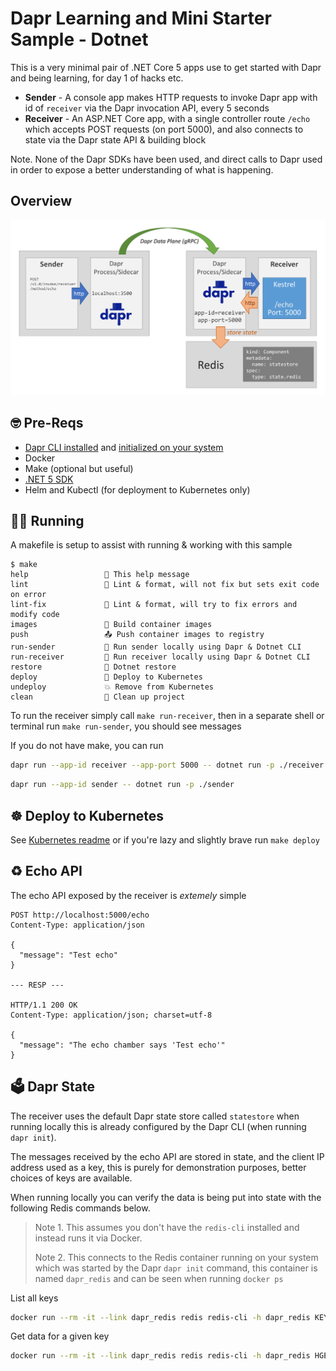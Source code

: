 # Dapr Learning and Mini Starter Sample - Dotnet

This is a very minimal pair of .NET Core 5 apps use to get started with Dapr and being learning, for day 1 of hacks etc.

- **Sender** - A console app makes HTTP requests to invoke Dapr app with id of `receiver` via the Dapr invocation API, every 5 seconds
- **Receiver** - An ASP.NET Core app, with a single controller route `/echo` which accepts POST requests (on port 5000), and also connects to state via the Dapr state API & building block

Note. None of the Dapr SDKs have been used, and direct calls to Dapr used in order to expose a better understanding of what is happening.

## Overview

![System Diagram](./diagram.png)

## 🤓 Pre-Reqs
- [Dapr CLI installed](https://docs.dapr.io/getting-started/install-dapr-cli/) and [initialized on your system](https://docs.dapr.io/getting-started/install-dapr-selfhost/)
- Docker
- Make (optional but useful)
- [.NET 5 SDK](https://dotnet.microsoft.com/download/dotnet/5.0) 
- Helm and Kubectl (for deployment to Kubernetes only)

## 🏃‍♂️ Running
A makefile is setup to assist with running & working with this sample

```text
$ make
help                 💬 This help message
lint                 🔎 Lint & format, will not fix but sets exit code on error 
lint-fix             📜 Lint & format, will try to fix errors and modify code 
images               🔨 Build container images 
push                 📤 Push container images to registry 
run-sender           🥎 Run sender locally using Dapr & Dotnet CLI
run-receiver         🧤 Run receiver locally using Dapr & Dotnet CLI
restore              💫 Dotnet restore
deploy               🚀 Deploy to Kubernetes
undeploy             💥 Remove from Kubernetes
clean                🧹 Clean up project
```

To run the receiver simply call `make run-receiver`, then in a separate shell or terminal run `make run-sender`, you should see messages

If you do not have make, you can run
```bash
dapr run --app-id receiver --app-port 5000 -- dotnet run -p ./receiver
```
```bash
dapr run --app-id sender -- dotnet run -p ./sender
```

## ☸ Deploy to Kubernetes

See [Kubernetes readme](./kubernetes/readme.md) or if you're lazy and slightly brave run `make deploy`

## ♻ Echo API 
The echo API exposed by the receiver is *extemely* simple


```http
POST http://localhost:5000/echo
Content-Type: application/json

{
  "message": "Test echo"
}

--- RESP ---

HTTP/1.1 200 OK
Content-Type: application/json; charset=utf-8

{
  "message": "The echo chamber says 'Test echo'"
}
```

## 🗳 Dapr State

The receiver uses the default Dapr state store called `statestore` when running locally this is already configured by the Dapr CLI (when running `dapr init`).

The messages received by the echo API are stored in state, and the client IP address used as a key, this is purely for demonstration purposes, better choices of keys are available.

When running locally you can verify the data is being put into state with the following Redis commands below.
> Note 1. This assumes you don't have the `redis-cli` installed and instead runs it via Docker. 
> 
> Note 2. This connects to the Redis container running on your system which was started by the Dapr `dapr init` command, this container is named `dapr_redis` and can be seen when running `docker ps`

List all keys
```bash
docker run --rm -it --link dapr_redis redis redis-cli -h dapr_redis KEYS "*"
```

Get data for a given key
```bash
docker run --rm -it --link dapr_redis redis redis-cli -h dapr_redis HGETALL "receiver||127.0.0.1"
```
